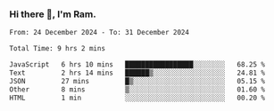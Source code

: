 ### Hi there 👋, I'm Ram.

<!--START_SECTION:waka-->

```txt
From: 24 December 2024 - To: 31 December 2024

Total Time: 9 hrs 2 mins

JavaScript   6 hrs 10 mins   █████████████████░░░░░░░░   68.25 %
Text         2 hrs 14 mins   ██████▒░░░░░░░░░░░░░░░░░░   24.81 %
JSON         27 mins         █▒░░░░░░░░░░░░░░░░░░░░░░░   05.15 %
Other        8 mins          ▒░░░░░░░░░░░░░░░░░░░░░░░░   01.60 %
HTML         1 min           ░░░░░░░░░░░░░░░░░░░░░░░░░   00.20 %
```

<!--END_SECTION:waka-->
